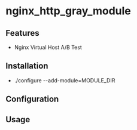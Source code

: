 # nginx_http_gray_module

## Features
+ Nginx Virtual Host A/B Test

## Installation
+ ./configure --add-module=MODULE_DIR

## Configuration

## Usage
